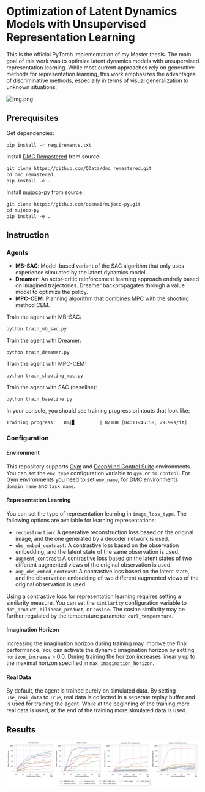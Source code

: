 # Optimization of Latent Dynamics Models with Unsupervised Representation Learning

This is the official PyTorch implementation of my Master thesis. The main goal of this work was to optimize latent 
dynamics models with unsupervised representation learning. While most current approaches rely on generative methods for 
representation learning, this work emphasizes the advantages of discriminative methods, especially in terms of visual 
generalization to unknown situations.

![img.png](images/img_2.gif)

## Prerequisites
Get dependencies:
```
pip install -r requirements.txt
```

Install [DMC Remastered](https://github.com/QData/dmc_remastered) from source:
```
git clone https://github.com/QData/dmc_remastered.git
cd dmc_remastered
pip install -e .
```

Install [mujoco-py](https://github.com/openai/mujoco-py) from source:
```
git clone https://github.com/openai/mujoco-py.git
cd mujoco-py
pip install -e .
```

## Instruction
### Agents
- **MB-SAC**: Model-based variant of the SAC algorithm that only uses experience simulated by the latent dynamics model.
- **Dreamer**: An actor-critic reinforcement learning approach entirely based on imagined trajectories. Dreamer 
backpropagates through a value model to optimize the policy.
- **MPC-CEM**: Planning algorithm that combines MPC with the shooting method CEM.

Train the agent with MB-SAC:
```
python train_mb_sac.py
```

Train the agent with Dreamer:
```
python train_dreamer.py
```

Train the agent with MPC-CEM:
```
python train_shooting_mpc.py
```

Train the agent with SAC (baseline):
```
python train_baseline.py
```

In your console, you should see training progress printouts that look like:
```
Training progress:   8%|▊         | 8/100 [04:11<45:58, 29.99s/it]
```

### Configuration
#### Environment
This repository supports [Gym](https://github.com/openai/gym) and 
[DeepMind Control Suite](https://github.com/deepmind/dm_control) environments. You can set the `env_type`
configuration variable to `gym` ,or `dm_control`. For Gym environments you need to set `env_name`, for 
DMC environments `domain_name` and `task_name`.

#### Representation Learning
You can set the type of representation learning in `image_loss_type`. The following options are available for learning 
representations:
- `reconstruction`: A generative reconstruction loss based on the original image, and the one generated
  by a decoder network is used.
- `obs_embed_contrast`: A contrastive loss based on the observation embedding, and the latent state of 
  the same observation is used.
- `augment_contrast`: A contrastive loss based on the latent states of two different augmented views of the original
  observation is used.
- `aug_obs_embed_contrast`: A contrastive loss based on the latent state, and the observation embedding of two different 
  augmented views of the original observation is used.
  
Using a contrastive loss for representation learning requires setting a similarity measure. You can set the `similarity`
configuration variable to `dot_product`, `bilinear_product`, or `cosine`. The cosine similarity may be further regulated
by the temperature parameter `curl_temperature`.

#### Imagination Horizon
Increasing the imagination horizon during training may improve the final performance. You can activate 
the dynamic imagination horizon by setting `horizon_increase` > 0.0. During training the horizon 
increases linearly up to the maximal horizon specified in `max_imagination_horizon`.

#### Real Data
By default, the agent is trained purely on simulated data. By setting `use_real_data` to `True`, real 
data is collected in a separate replay buffer and is used for training the agent. While at the beginning of the 
training more real data is used, at the end of the training more simulated data is used.

## Results
![img.png](images/img_1.png)